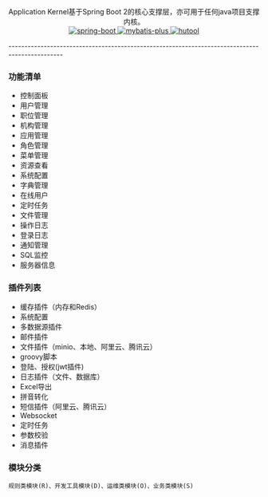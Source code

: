 <p align="center">
    <p align="center">
        Application Kernel基于Spring Boot 2的核心支撑层，亦可用于任何java项目支撑内核。
        <br>
        <a href="http://spring.io/projects/spring-boot">
            <img src="https://img.shields.io/badge/spring--boot-2.4.2-green.svg" alt="spring-boot">
        </a>
        <a href="http://mp.baomidou.com">
            <img src="https://img.shields.io/badge/mybatis--plus-3.4.0-blue.svg" alt="mybatis-plus">
        </a>  
        <a href="https://www.hutool.cn/">
            <img src="https://img.shields.io/badge/hutool-5.4.4-blue.svg" alt="hutool">
        </a>
    </p>
</p>
-----------------------------------------------------------------------------------------------

### 功能清单
  - 控制面板
  - 用户管理
  - 职位管理
  - 机构管理
  - 应用管理
  - 角色管理
  - 菜单管理
  - 资源查看
  - 系统配置
  - 字典管理
  - 在线用户
  - 定时任务
  - 文件管理
  - 操作日志
  - 登录日志
  - 通知管理
  - SQL监控
  - 服务器信息
### 插件列表
  - 缓存插件（内存和Redis）
  - 系统配置
  - 多数据源插件
  - 邮件插件
  - 文件插件（minio、本地、阿里云、腾讯云）
  - groovy脚本
  - 登陆、授权(jwt插件)
  - 日志插件（文件、数据库）
  - Excel导出
  - 拼音转化
  - 短信插件（阿里云、腾讯云）
  - Websocket
  - 定时任务
  - 参数校验
  - 消息插件

### 模块分类
```
规则类模块(R)、开发工具模块(D)、运维类模块(O)、业务类模块(S)  
```
